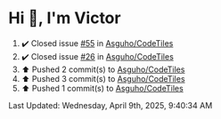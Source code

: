 <h1>Hi 👋, I'm Victor </h1>

<!--RECENT_ACTIVITY:start-->
1. ✔️ Closed issue [#55](https://github.com/Asguho/CodeTiles/issues/55) in [Asguho/CodeTiles](https://github.com/Asguho/CodeTiles)<br>
2. ✔️ Closed issue [#26](https://github.com/Asguho/CodeTiles/issues/26) in [Asguho/CodeTiles](https://github.com/Asguho/CodeTiles)<br>
3. ⬆️ Pushed 2 commit(s) to [Asguho/CodeTiles](https://github.com/Asguho/CodeTiles)<br>
4. ⬆️ Pushed 3 commit(s) to [Asguho/CodeTiles](https://github.com/Asguho/CodeTiles)<br>
5. ⬆️ Pushed 1 commit(s) to [Asguho/CodeTiles](https://github.com/Asguho/CodeTiles)<br>
<!--RECENT_ACTIVITY:end-->

<!--RECENT_ACTIVITY:last_update-->
Last Updated: Wednesday, April 9th, 2025, 9:40:34 AM
<!--RECENT_ACTIVITY:last_update_end-->
